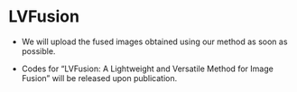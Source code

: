 # LVFusion
- We will upload the fused images obtained using our method as soon as possible.

- Codes for “LVFusion: A Lightweight and Versatile Method for Image Fusion” will be released upon publication.

